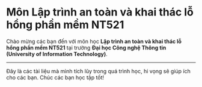 # Môn Lập trình an toàn và khai thác lỗ hổng phần mềm NT521

Chào mừng các bạn đến với môn học **Lập trình an toàn và khai thác lỗ hổng phần mềm NT521** tại trường **Đại học Công nghệ Thông tin (University of Information Technology)**.

---

Đây là các tài liệu mà mình tích lũy trong quá trình học, hi vọng sẽ giúp ích cho các bạn. Chúc các bạn học tập tốt!
